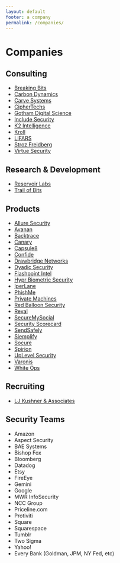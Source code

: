 ```yaml
---
layout: default
footer: a company
permalink: /companies/
---
```


# Companies

## Consulting

* [Breaking Bits](https://breakingbits.com/)
* [Carbon Dynamics](https://www.carbondynamics.co/)
* [Carve Systems](https://www.carvesystems.com/)
* [CipherTechs](https://www.ciphertechs.com/)
* [Gotham Digital Science](https://www.gdssecurity.com/)
* [Include Security](https://www.includesecurity.com/)
* [K2 Intelligence](https://www.k2intelligence.com/)
* [Kroll](http://www.kroll.com/en-us)
* [LIFARS](https://lifars.com/)
* [Stroz Freidberg](https://www.strozfriedberg.com/)
* [Virtue Security](https://www.virtuesecurity.com/)

## Research & Development

* [Reservoir Labs](https://www.reservoir.com/)
* [Trail of Bits](https://www.trailofbits.com/)

## Products

* [Allure Security](https://www.alluresecurity.com/)
* [Avanan](https://www.avanan.com/)
* [Backtrace](https://backtrace.io)
* [Canary](https://canary.is/)
* [Capsule8](https://capsule8.io/)
* [Confide](https://getconfide.com/)
* [Drawbridge Networks](https://www.drawbridge.io/)
* [Dyadic Security](https://www.dyadicsec.com/)
* [Flashpoint Intel](https://www.flashpoint-intel.com/)
* [Hypr Biometric Security](https://www.hypr.com/)
* [IperLane](https://www.iperlane.com/)
* [PhishMe](https://phishme.com/)
* [Private Machines](https://privatemachines.com/)
* [Red Balloon Security](https://www.redballoonsecurity.com/)
* [Reval](https://www.reval.com/)
* [SecureMySocial](https://www.securemysocial.com/)
* [Security Scorecard](https://securityscorecard.com/)
* [SendSafely](https://www.sendsafely.com/)
* [Siemplify](https://www.siemplify.co/)
* [Socure](https://www.socure.com/)
* [Spirion](https://www.spirion.com/)
* [UpLevel Security](https://www.uplevelsecurity.com/)
* [Varonis](https://www.varonis.com/)
* [White Ops](https://www.whiteops.com/)

## Recruiting
* [LJ Kushner & Associates](http://ljkushner.com/)

## Security Teams
* Amazon
* Aspect Security
* BAE Systems
* Bishop Fox
* Bloomberg
* Datadog
* Etsy
* FireEye
* Gemini
* Google
* MWR InfoSecurity
* NCC Group
* Priceline.com
* Protiviti
* Square
* Squarespace
* Tumblr
* Two Sigma
* Yahoo!
* Every Bank (Goldman, JPM, NY Fed, etc)
